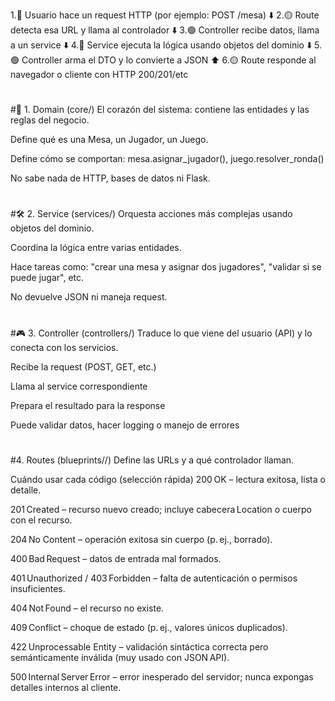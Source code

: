 1.🔵 Usuario hace un request HTTP (por ejemplo: POST /mesa)
⬇️
2.🟡 Route detecta esa URL y llama al controlador
⬇️
3.🟢 Controller recibe datos, llama a un service
⬇️
4.🔴 Service ejecuta la lógica usando objetos del dominio
⬇️
5.🟢 Controller arma el DTO y lo convierte a JSON
⬆️
6.🟡 Route responde al navegador o cliente con HTTP 200/201/etc

#
#🧩 1. Domain (core/)
El corazón del sistema: contiene las entidades y las reglas del negocio.

Define qué es una Mesa, un Jugador, un Juego.

Define cómo se comportan: mesa.asignar_jugador(), juego.resolver_ronda()

No sabe nada de HTTP, bases de datos ni Flask.

#
#🛠 2. Service (services/)
Orquesta acciones más complejas usando objetos del dominio.

Coordina la lógica entre varias entidades.

Hace tareas como: "crear una mesa y asignar dos jugadores", "validar si se puede jugar", etc.

No devuelve JSON ni maneja request.

#
#🎮 3. Controller (controllers/)
Traduce lo que viene del usuario (API) y lo conecta con los servicios.

Recibe la request (POST, GET, etc.)

Llama al service correspondiente

Prepara el resultado para la response

Puede validar datos, hacer logging o manejo de errores

#
#4. Routes (blueprints/<tipo>/)
Define las URLs y a qué controlador llaman.


Cuándo usar cada código (selección rápida)
200 OK – lectura exitosa, lista o detalle.

201 Created – recurso nuevo creado; incluye cabecera Location o cuerpo con el recurso.

204 No Content – operación exitosa sin cuerpo (p. ej., borrado).

400 Bad Request – datos de entrada mal formados.

401 Unauthorized / 403 Forbidden – falta de autenticación o permisos insuficientes.

404 Not Found – el recurso no existe.

409 Conflict – choque de estado (p. ej., valores únicos duplicados).

422 Unprocessable Entity – validación sintáctica correcta pero semánticamente inválida (muy usado con JSON API).

500 Internal Server Error – error inesperado del servidor; nunca expongas detalles internos al cliente.

